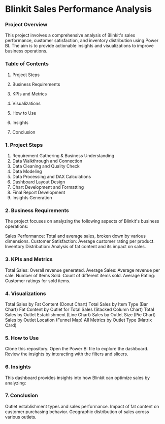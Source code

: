 # Blinkit Sales Performance Analysis

### Project Overview
This project involves a comprehensive analysis of Blinkit's sales performance, customer satisfaction, and inventory distribution using Power BI. The aim is to provide actionable insights and visualizations to improve business operations.

### Table of Contents
1. Project Steps 

2. Business Requirements

3. KPIs and Metrics

4. Visualizations

5. How to Use

6. Insights

7. Conclusion

### 1. Project Steps
1. Requirement Gathering & Business Understanding
2. Data Walkthrough and Connection
3. Data Cleaning and Quality Check
4. Data Modeling
5. Data Processing and DAX Calculations
6. Dashboard Layout Design
7. Chart Development and Formatting
8. Final Report Development
9. Insights Generation

### 2. Business Requirements

The project focuses on analyzing the following aspects of Blinkit's business operations:

 Sales Performance: Total and average sales, broken down by various dimensions.
 Customer Satisfaction: Average customer rating per product.
 Inventory Distribution: Analysis of fat content and its impact on sales.

### 3. KPIs and Metrics
 Total Sales: Overall revenue generated.
 Average Sales: Average revenue per sale.
 Number of Items Sold: Count of different items sold.
 Average Rating: Customer ratings for sold items.

### 4. Visualizations

 Total Sales by Fat Content (Donut Chart)
 Total Sales by Item Type (Bar Chart)
 Fat Content by Outlet for Total Sales (Stacked Column Chart)
 Total Sales by Outlet Establishment (Line Chart)
 Sales by Outlet Size (Pie Chart)
 Sales by Outlet Location (Funnel Map)
 All Metrics by Outlet Type (Matrix Card)

### 5. How to Use
 Clone this repository.
 Open the Power BI file to explore the dashboard.
 Review the insights by interacting with the filters and slicers.

### 6. Insights
 This dashboard provides insights into how Blinkit can optimize sales by analyzing:

### 7.  Conclusion
 Outlet establishment types and sales performance.
 Impact of fat content on customer purchasing behavior.
 Geographic distribution of sales across various outlets.
